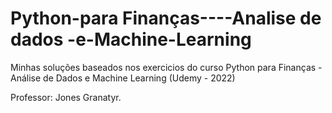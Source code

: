 # Python-para Finanças----Analise de dados -e-Machine-Learning

Minhas soluções baseados nos exercicios do curso Python para Finanças - Análise de Dados e Machine Learning (Udemy - 2022)

Professor: Jones Granatyr.
